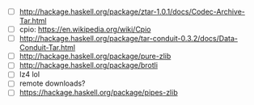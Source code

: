 - [ ] http://hackage.haskell.org/package/ztar-1.0.1/docs/Codec-Archive-Tar.html
- [ ] cpio: https://en.wikipedia.org/wiki/Cpio
- [ ] http://hackage.haskell.org/package/tar-conduit-0.3.2/docs/Data-Conduit-Tar.html
- [ ] http://hackage.haskell.org/package/pure-zlib
- [ ] http://hackage.haskell.org/package/brotli
- [ ] lz4 lol
- [ ] remote downloads?
- [ ] https://hackage.haskell.org/package/pipes-zlib
